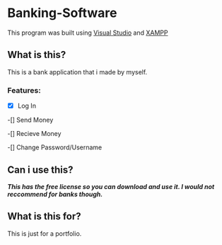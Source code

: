 # Banking-Software
This program was built using [Visual Studio](https://visualstudio.microsoft.com/) and [XAMPP](https://www.apachefriends.org/index.html)
## What is this?

  This is a bank application that i made by myself.

### Features:  
 -[x] Log In
 
 -[] Send Money
 
 -[] Recieve Money
 
 -[] Change Password/Username
 
## Can i use this?

***This has the free license so you can download and use it. I would not reccommend for banks though.***

## What is this for?
  This is just for a portfolio.
